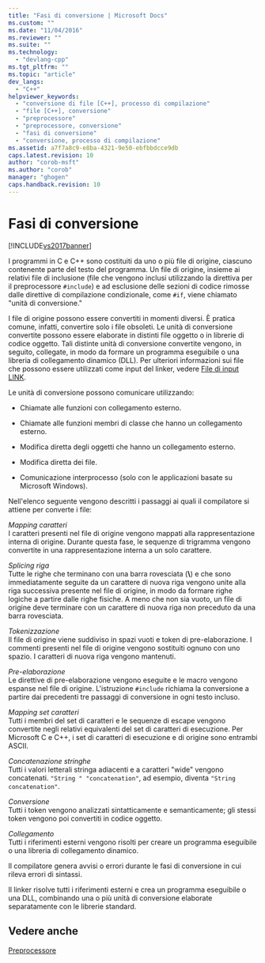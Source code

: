 ```yaml
---
title: "Fasi di conversione | Microsoft Docs"
ms.custom: ""
ms.date: "11/04/2016"
ms.reviewer: ""
ms.suite: ""
ms.technology: 
  - "devlang-cpp"
ms.tgt_pltfrm: ""
ms.topic: "article"
dev_langs: 
  - "C++"
helpviewer_keywords: 
  - "conversione di file [C++], processo di compilazione"
  - "file [C++], conversione"
  - "preprocessore"
  - "preprocessore, conversione"
  - "fasi di conversione"
  - "conversione, processo di compilazione"
ms.assetid: a7f7a8c9-e8ba-4321-9e50-ebfbbdcce9db
caps.latest.revision: 10
author: "corob-msft"
ms.author: "corob"
manager: "ghogen"
caps.handback.revision: 10
---
```

# Fasi di conversione
[!INCLUDE[vs2017banner](../assembler/inline/includes/vs2017banner.md)]

I programmi in C e C\+\+ sono costituiti da uno o più file di origine, ciascuno contenente parte del testo del programma.  Un file di origine, insieme ai relativi file di inclusione \(file che vengono inclusi utilizzando la direttiva per il preprocessore `#include`\) e ad esclusione delle sezioni di codice rimosse dalle direttive di compilazione condizionale, come `#if`, viene chiamato "unità di conversione."  
  
 I file di origine possono essere convertiti in momenti diversi. È pratica comune, infatti, convertire solo i file obsoleti.  Le unità di conversione convertite possono essere elaborate in distinti file oggetto o in librerie di codice oggetto.  Tali distinte unità di conversione convertite vengono, in seguito, collegate, in modo da formare un programma eseguibile o una libreria di collegamento dinamico \(DLL\).  Per ulteriori informazioni sui file che possono essere utilizzati come input del linker, vedere [File di input LINK](../build/reference/link-input-files.md).  
  
 Le unità di conversione possono comunicare utilizzando:  
  
-   Chiamate alle funzioni con collegamento esterno.  
  
-   Chiamate alle funzioni membri di classe che hanno un collegamento esterno.  
  
-   Modifica diretta degli oggetti che hanno un collegamento esterno.  
  
-   Modifica diretta dei file.  
  
-   Comunicazione interprocesso \(solo con le applicazioni basate su Microsoft Windows\).  
  
 Nell'elenco seguente vengono descritti i passaggi ai quali il compilatore si attiene per converte i file:  
  
 *Mapping caratteri*  
 I caratteri presenti nel file di origine vengono mappati alla rappresentazione interna di origine.  Durante questa fase, le sequenze di trigramma vengono convertite in una rappresentazione interna a un solo carattere.  
  
 *Splicing riga*  
 Tutte le righe che terminano con una barra rovesciata \(**\\**\) e che sono immediatamente seguite da un carattere di nuova riga vengono unite alla riga successiva presente nel file di origine, in modo da formare righe logiche a partire dalle righe fisiche.  A meno che non sia vuoto, un file di origine deve terminare con un carattere di nuova riga non preceduto da una barra rovesciata.  
  
 *Tokenizzazione*  
 Il file di origine viene suddiviso in spazi vuoti e token di pre\-elaborazione.  I commenti presenti nel file di origine vengono sostituiti ognuno con uno spazio.  I caratteri di nuova riga vengono mantenuti.  
  
 *Pre\-elaborazione*  
 Le direttive di pre\-elaborazione vengono eseguite e le macro vengono espanse nel file di origine.  L'istruzione `#include` richiama la conversione a partire dai precedenti tre passaggi di conversione in ogni testo incluso.  
  
 *Mapping set caratteri*  
 Tutti i membri del set di caratteri e le sequenze di escape vengono convertite negli relativi equivalenti del set di caratteri di esecuzione.  Per Microsoft C e C\+\+, i set di caratteri di esecuzione e di origine sono entrambi ASCII.  
  
 *Concatenazione stringhe*  
 Tutti i valori letterali stringa adiacenti e a caratteri "wide" vengono concatenati.  `"String " "concatenation"`, ad esempio, diventa `"String concatenation"`.  
  
 *Conversione*  
 Tutti i token vengono analizzati sintatticamente e semanticamente; gli stessi token vengono poi convertiti in codice oggetto.  
  
 *Collegamento*  
 Tutti i riferimenti esterni vengono risolti per creare un programma eseguibile o una libreria di collegamento dinamico.  
  
 Il compilatore genera avvisi o errori durante le fasi di conversione in cui rileva errori di sintassi.  
  
 Il linker risolve tutti i riferimenti esterni e crea un programma eseguibile o una DLL, combinando una o più unità di conversione elaborate separatamente con le librerie standard.  
  
## Vedere anche  
 [Preprocessore](../preprocessor/preprocessor.md)